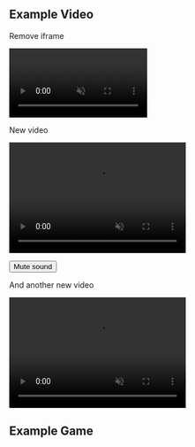 ## Example Video

Remove iframe

<video autoplay muted loop width="250">

    <source src="Video/Test.webm"
            type="video/webm">

    <source src="Video/Test.mp4"
            type="video/mp4">

    Sorry, your browser doesn't support embedded videos.
</video>

New video

<video id="myVideo" src="TestWithSound.mp4" width="320" height="200" autoplay controls muted loop preload></video>

<button onclick="toggleMute()" type="button">Mute sound</button>

<script>
function toggleMute() { 
    var vid = document.getElementById("myVideo");
    vid.muted = !vid.muted;
}
</script>

And another new video

<video src="Test.mp4" width="320" height="200" autoplay muted loop preload></video>

## Example Game
